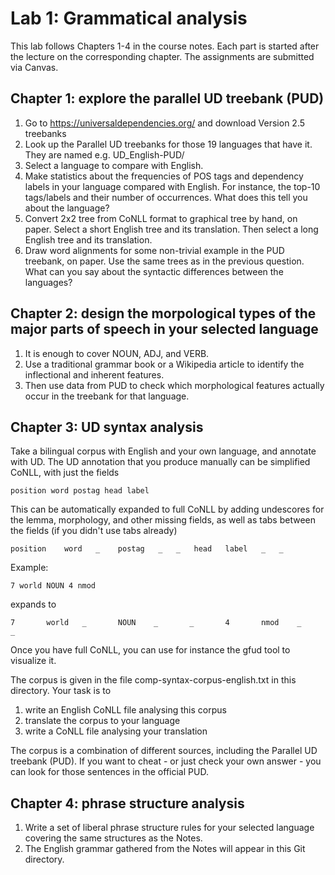 # Lab 1: Grammatical analysis


This lab follows Chapters 1-4 in the course notes. Each part is started after the lecture on the corresponding chapter.
The assignments are submitted via Canvas.

## Chapter 1: explore the parallel UD treebank (PUD)

1. Go to https://universaldependencies.org/ and download Version 2.5 treebanks
2. Look up the Parallel UD treebanks for those 19 languages that have it. They are named e.g. UD_English-PUD/
3. Select a language to compare with English.
4. Make statistics about the frequencies of POS tags and dependency labels in your language compared with English.
  For instance, the top-10 tags/labels and their number of occurrences.
  What does this tell you about the language?
5. Convert 2x2 tree from CoNLL format to graphical tree by hand, on paper.
  Select a short English tree and its translation.
  Then select a long English tree and its translation.
6. Draw word alignments for some non-trivial example in the PUD treebank, on paper.
  Use the same trees as in the previous question.
  What can you say about the syntactic differences between the languages?


## Chapter 2: design the morpological types of the major parts of speech in your selected language

1. It is enough to cover NOUN, ADJ, and VERB.
2. Use a traditional grammar book or a Wikipedia article to identify the inflectional and inherent features.
3. Then use data from PUD to check which morphological features actually occur in the treebank for that language. 

## Chapter 3: UD syntax analysis

Take a bilingual corpus with English and your own language, and annotate with UD.
The UD annotation that you produce manually can be simplified CoNLL, with just the fields

`position word postag head label`

This can be automatically expanded to full CoNLL by adding undescores for the lemma, morphology, and other missing fields, as well as tabs between the fields (if you didn't use tabs already)

`position    word   _    postag   _   _   head   label   _   _`

Example:

`7 world NOUN 4 nmod`

expands to

`7       world   _       NOUN    _       _       4       nmod    _       _`

Once you have full CoNLL, you can use for instance the gfud tool to visualize it.

The corpus is given in the file comp-syntax-corpus-english.txt in this directory.
Your task is to
1. write an English CoNLL file analysing this corpus
2. translate the corpus to your language
3. write a CoNLL file analysing your translation


The corpus is a combination of different sources, including the Parallel UD treebank (PUD).
If you want to cheat - or just check your own answer - you can look for those sentences in the official PUD.




## Chapter 4: phrase structure analysis

1. Write a set of liberal phrase structure rules for your selected language covering the same structures as the Notes. 
2. The English grammar gathered from the Notes will appear in this Git directory.



